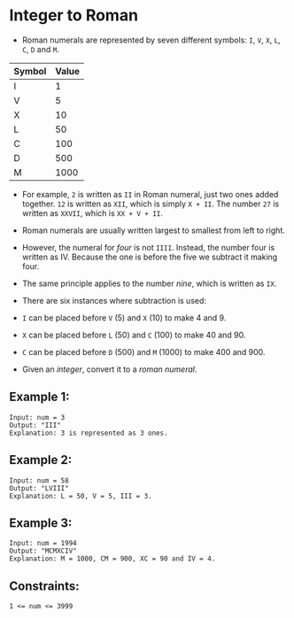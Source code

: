 # Integer to Roman
 
- Roman numerals are represented by seven different symbols: `I`, `V`, `X`, `L`, `C`, `D` and `M`.

| Symbol | Value | 
|--------|-------|
| I      | 1     |
| V      | 5     |
| X      | 10    |
| L      | 50    |
| C      | 100   |
| D      | 500   |
| M      | 1000  |

- For example, `2` is written as `II` in Roman numeral, just two ones added together. `12` is written as `XII`, which is simply `X + II`. The number `27` is written as `XXVII`, which is `XX + V + II`.

- Roman numerals are usually written largest to smallest from left to right.
- However, the numeral for _four_ is not `IIII`. Instead, the number four is written as IV. Because the one is before the five we subtract it making four.
- The same principle applies to the number _nine_, which is written as `IX`.
- There are six instances where subtraction is used:
- `I` can be placed before `V` (5) and `X` (10) to make 4 and 9.
- `X` can be placed before `L` (50) and `C` (100) to make 40 and 90.
- `C` can be placed before `D` (500) and `M` (1000) to make 400 and 900.

- Given an _integer_, convert it to a _roman numeral_.

## Example 1:
```
Input: num = 3
Output: "III"
Explanation: 3 is represented as 3 ones.
```

## Example 2:
```
Input: num = 58
Output: "LVIII"
Explanation: L = 50, V = 5, III = 3.
```

## Example 3:
```
Input: num = 1994
Output: "MCMXCIV"
Explanation: M = 1000, CM = 900, XC = 90 and IV = 4.
```

## Constraints:
    1 <= num <= 3999


